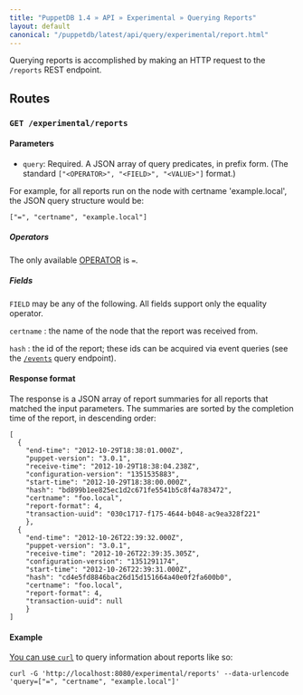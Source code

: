 ```yaml
---
title: "PuppetDB 1.4 » API » Experimental » Querying Reports"
layout: default
canonical: "/puppetdb/latest/api/query/experimental/report.html"
---
```


[curl]: ../curl.html#using-curl-from-localhost-non-sslhttp
[operator]: ../v2/operators.html
[event]: ./event.html

Querying reports is accomplished by making an HTTP request to the `/reports` REST
endpoint.

## Routes

### `GET /experimental/reports`

#### Parameters

* `query`: Required. A JSON array of query predicates, in prefix form. (The standard `["<OPERATOR>", "<FIELD>", "<VALUE>"]` format.)

For example, for all reports run on the node with certname 'example.local', the
JSON query structure would be:

    ["=", "certname", "example.local"]

##### Operators

The only available [OPERATOR][] is `=`.

##### Fields

`FIELD` may be any of the following.  All fields support only the equality operator.

`certname`
: the name of the node that the report was received from.

`hash`
: the id of the report; these ids can be acquired
  via event queries (see the [`/events`][event] query endpoint).

#### Response format

The response is a JSON array of report summaries for all reports
that matched the input parameters.  The summaries are sorted by
the completion time of the report, in descending order:

    [
      {
        "end-time": "2012-10-29T18:38:01.000Z",
        "puppet-version": "3.0.1",
        "receive-time": "2012-10-29T18:38:04.238Z",
        "configuration-version": "1351535883",
        "start-time": "2012-10-29T18:38:00.000Z",
        "hash": "bd899b1ee825ec1d2c671fe5541b5c8f4a783472",
        "certname": "foo.local",
        "report-format": 4,
        "transaction-uuid": "030c1717-f175-4644-b048-ac9ea328f221"
        },
      {
        "end-time": "2012-10-26T22:39:32.000Z",
        "puppet-version": "3.0.1",
        "receive-time": "2012-10-26T22:39:35.305Z",
        "configuration-version": "1351291174",
        "start-time": "2012-10-26T22:39:31.000Z",
        "hash": "cd4e5fd8846bac26d15d151664a40e0f2fa600b0",
        "certname": "foo.local",
        "report-format": 4,
        "transaction-uuid": null
        }
    ]

#### Example

[You can use `curl`][curl] to query information about reports like so:

    curl -G 'http://localhost:8080/experimental/reports' --data-urlencode 'query=["=", "certname", "example.local"]'
